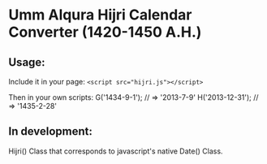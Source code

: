 Umm Alqura Hijri Calendar Converter (1420-1450 A.H.)
====================================================

Usage:
-------
Include it in your page:
`<script src="hijri.js"></script>`

Then in your own scripts:
	G('1434-9-1'); 		// => '2013-7-9'
	H('2013-12-31'); 	// => '1435-2-28'

In development:
----------------
Hijri() Class that corresponds to javascript's native Date() Class.
